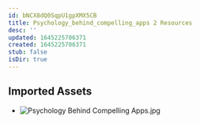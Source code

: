 ```yaml
---
id: bNCX8dQ0SqpU1gpXMX5CB
title: Psychology_behind_compelling_apps 2 Resources
desc: ''
updated: 1645225706371
created: 1645225706371
stub: false
isDir: true
---
```

## Imported Assets
- ![Psychology Behind Compelling Apps.jpg](/assets/psychology-behind-compelling-apps.jpg)
